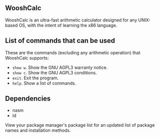 ## WooshCalc
WooshCalc is an ultra-fast arithmetic calculator designed for any UNIX-based OS, with the intent of learning
the x86 language.

## List of commands that can be used
These are the commands (excluding any arithmetic operation) that WooshCalc supports:
* ```show w```. Show the GNU AGPL3 warranty notice.
* ```show c```. Show the GNU AGPL3 conditions.
* ```exit```. Exit the program.
* ```help```. Show a list of commands.

## Dependencies
* nasm
* ld

View your package manager's package list for an updated list of package names and installation methods.
